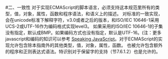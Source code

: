 #二、一致性
对于实现ECMAScript的脚本语言，必须支持这本规范里所有的类型，值，对象，属性，函数和程序语法，和语义上的描述。
对标准的一致实现，会在unicode标准下解释字符，v3.0或者之后的版本，和ISO/IEC 10646-1采用UCS-2或UTF-16作为编码格式实现level3。
如果采用的ISO/IEC 10646-1的子集没有指定，默认成BMP。如果编码方式也没有指定，默认是UTF-16。(注：更多javascript和编码的知识可以参考
[Speaking JavaScript](http://speakingjs.com/es5/ch24.html)。对于ECMAScript的实现允许包含除本指南外的其他类型，值，对象，属性，函数。
也被允许包含额外的程序和正则表达式语法。特识别对于保留字的支持（节7.6.1.2）也是允许的。